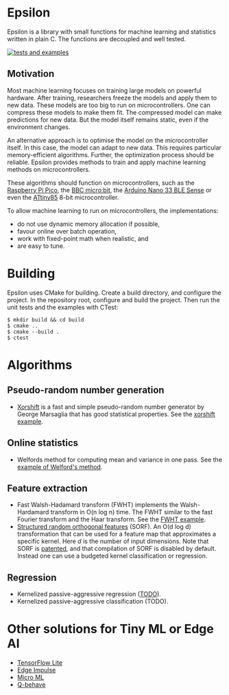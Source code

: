 # Epsilon
Epsilon is a library with small functions for machine learning and statistics
written in plain C. The functions are decoupled and well tested.

[![tests and examples](https://github.com/breuderink/epsilon/actions/workflows/tests.yml/badge.svg)](https://github.com/breuderink/epsilon/actions/workflows/tests.yml)

## Motivation
Most machine learning focuses on training large models on powerful hardware.
After training, researchers freeze the models and apply them to new data.
These models are too big to run on microcontrollers. One can compress these
models to make them fit. The compressed model can make predictions for new
data. But the model itself remains static, even if the environment changes.

An alternative approach is to optimise the model on the microcontroller
itself. In this case, the model can adapt to new data. This requires
particular memory-efficient algorithms. Further, the optimization process
should be reliable. Epsilon provides methods to train and apply machine
learning methods on microcontrollers.

These algorithms should function on microcontrollers, such as the
[Raspberry Pi Pico](https://www.raspberrypi.org/products/raspberry-pi-pico/),
the [BBC micro:bit](https://www.microbit.org), the 
[Arduino Nano 33 BLE Sense](https://store.arduino.cc/arduino-nano-33-ble-sense) 
or even the [ATtiny85](https://www.microchip.com/wwwproducts/en/attiny85)
8-bit microcontroller.

To allow machine learning to run on microcontrollers, the implementations:

- do not use dynamic memory allocation if possible,
- favour online over batch operation,
- work with fixed-point math when realistic, and
- are easy to tune.

# Building
Epsilon uses CMake for building. Create a build directory, and configure the
project. In the repository root, configure and build the project. Then run
the unit tests and the examples with CTest:

```
$ mkdir build && cd build
$ cmake ..
$ cmake --build .
$ ctest
```

# Algorithms
## Pseudo-random number generation
- [Xorshift](docs/marsaglia2003xrn.pdf) is a fast and simple
pseudo-random number generator by George Marsaglia that has good statistical
properties. See the [xorshift example](examples/example_xorshift.c).

## Online statistics
- Welfords method for computing mean and variance in one pass. See the
[example of Welford's method](examples/example_Welfords_method.c).

## Feature extraction
- Fast Walsh-Hadamard transform (FWHT) implements the Walsh-Hardamard
transform in O(n log n) time. The FWHT similar to the fast Fourier transform
and the Haar transform. See the [FWHT example](examples/example_FWHT.c).
- [Structured random orthogonal features](docs/yu2016orf.pdf) (SORF). An O(d
log d) transformation that can be used for a feature map that approximates a
specific kernel. Here _d_ is the number of input dimensions. Note that SORF
is [patented](https://patents.google.com/patent/US20180114145A1), and that
compilation of SORF is disabled by default. Instead one can use a budgeted
kernel classification or regression.

## Regression
- Kernelized passive-aggressive regression
  ([TODO](https://github.com/breuderink/epsilon/pull/6)).
- Kernelized passive-aggressive classification (TODO).


# Other solutions for Tiny ML or Edge AI
- [TensorFlow Lite](https://www.tensorflow.org/lite/)
- [Edge Impulse](https://www.edgeimpulse.com)
- [Micro ML](https://github.com/eloquentarduino/EloquentMicroML)
- [Q-behave](https://github.com/smigielski/q-behave)
